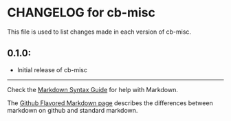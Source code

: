 # CHANGELOG for cb-misc

This file is used to list changes made in each version of cb-misc.

## 0.1.0:

* Initial release of cb-misc

- - -
Check the [Markdown Syntax Guide](http://daringfireball.net/projects/markdown/syntax) for help with Markdown.

The [Github Flavored Markdown page](http://github.github.com/github-flavored-markdown/) describes the differences between markdown on github and standard markdown.
